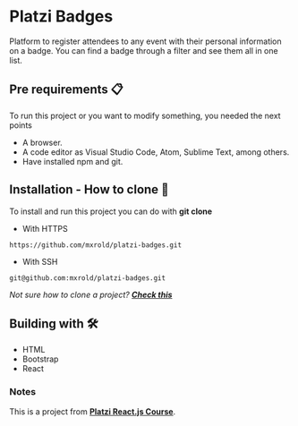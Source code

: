 # Platzi Badges

Platform to register attendees to any event with their personal information on a badge. You can find a badge through a filter and see them all in one list.


## Pre requirements 📋

To run this project or you want to modify something, you needed the next points
- A browser.
- A code editor as Visual Studio Code, Atom, Sublime Text, among others.
- Have installed npm and git.

## Installation - How to clone 🚀

To install and run this project you can do with __git clone__

- With HTTPS
~~~
https://github.com/mxrold/platzi-badges.git
~~~
- With SSH
~~~
git@github.com:mxrold/platzi-badges.git
~~~

_Not sure how to clone a project? **[Check this](https://github.com/mxrold/how-to-clone-a-repository-in-github/blob/main/README.md)**_

## Building with 🛠️

- HTML
- Bootstrap
- React

### Notes
This is a project from **[Platzi React.js Course](https://platzi.com/clases/react/)**.